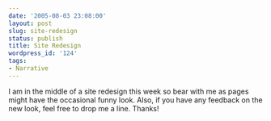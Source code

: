 ```yaml
---
date: '2005-08-03 23:08:00'
layout: post
slug: site-redesign
status: publish
title: Site Redesign
wordpress_id: '124'
tags:
- Narrative
---
```


I am in the middle of a site redesign this week so bear with me as pages might have the occasional funny look. Also, if you have any feedback on the new look, feel free to drop me a line. Thanks!
